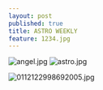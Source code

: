 ```yaml
---
layout: post
published: true
title: ASTRO WEEKLY
feature: 1234.jpg
---
```

![angel.jpg]({{site.baseurl}}/assets/images/posts/angel.jpg)
![astro.jpg]({{site.baseurl}}/assets/images/posts/astro.jpg)

![0112122998692005.jpg]({{site.baseurl}}/assets/images/posts/0112122998692005.jpg)
